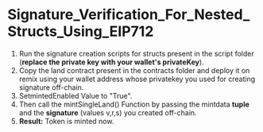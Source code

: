# Signature_Verification_For_Nested_Structs_Using_EIP712

1. Run the signature creation scripts for structs present in the script folder (**replace the private key with your wallet's privateKey**).
2. Copy the land contract present in the contracts folder and deploy it on remix using your wallet address whose privatekey you used for creating signature 
   off-chain. 
3. SetmintedEnabled Value to "True".
4. Then call the mintSingleLand() Function by passing the mintdata **tuple** and the **signature** (values v,r,s) you created off-chain.
5. **Result:** Token is minted now.
